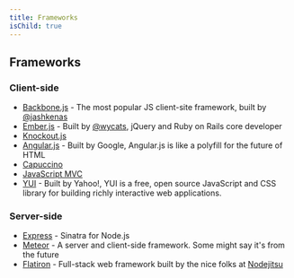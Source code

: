 ```yaml
---
title: Frameworks
isChild: true
---
```


## Frameworks

### Client-side

* [Backbone.js](http://backbonejs.org) - The most popular JS client-site framework, built by [@jashkenas](http://twitter.com/jashkenas)
* [Ember.js](http://emberjs.com) - Built by [@wycats](http://twitter.com/wycats), jQuery and Ruby on Rails core developer
* [Knockout.js](http://knockoutjs.com/)
* [Angular.js](http://angularjs.org/) - Built by Google, Angular.js is like a polyfill for the future of HTML
* [Capuccino](http://cappuccino.org/)
* [JavaScript MVC](http://javascriptmvc.com/)
* [YUI](http://yuilibrary.com/) - Built by Yahoo!, YUI is a free, open source JavaScript and CSS library for building richly interactive web applications.

### Server-side

* [Express](http://expressjs.com/) - Sinatra for Node.js
* [Meteor](http://meteor.com/) - A server and client-side framework. Some might say it's from the future
* [Flatiron](http://flatironjs.org/) - Full-stack web framework built by the nice folks at [Nodejitsu](http://nodejitsu.com)
